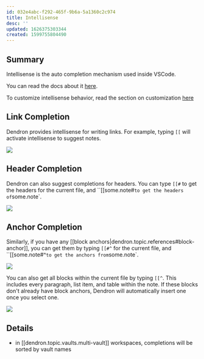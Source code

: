 ```yaml
---
id: 032e4abc-f292-465f-9b6a-5a1360c2c974
title: Intellisense
desc: ''
updated: 1626375303344
created: 1599755804490
---
```


## Summary

Intellisense is the auto completion mechanism used inside VSCode. 

You can read the docs about it [here](https://code.visualstudio.com/docs/editor/intellisense#_intellisense-features).

To customize intellisense behavior, read the section on customization [here](https://code.visualstudio.com/docs/editor/intellisense#_customizing-intellisense)


## Link Completion

Dendron provides intellisense for writing links. For example, typing `[[` will activate intellisense to suggest notes.

![](https://i.imgur.com/m6G8XE9.png)

## Header Completion

Dendron can also suggest completions for headers. You can type `[[#` to get the headers for the current file, and ``[[some.note#` to get the headers of `some.note`.

![](https://i.imgur.com/3PTNhdj.png)

## Anchor Completion

Similarly, if you have any [[block anchors|dendron.topic.references#block-anchor]], you can get them by typing `[[#^` for the current file, and ``[[some.note#^` to get the anchors from `some.note`.

![](https://i.imgur.com/SU20pQr.png)

You can also get all blocks within the current file by typing `[[^`. This includes every paragraph, list item, and table within the note. If these blocks don't already have block anchors, Dendron will automatically insert one once you select one.

<a href="https://www.loom.com/share/56f7bd5b95fb49d9844199efd91aea11"><img src="https://cdn.loom.com/sessions/thumbnails/56f7bd5b95fb49d9844199efd91aea11-with-play.gif"> </a>


## Details

- in [[dendron.topic.vaults.multi-vault]] workspaces, completions will be sorted by vault names